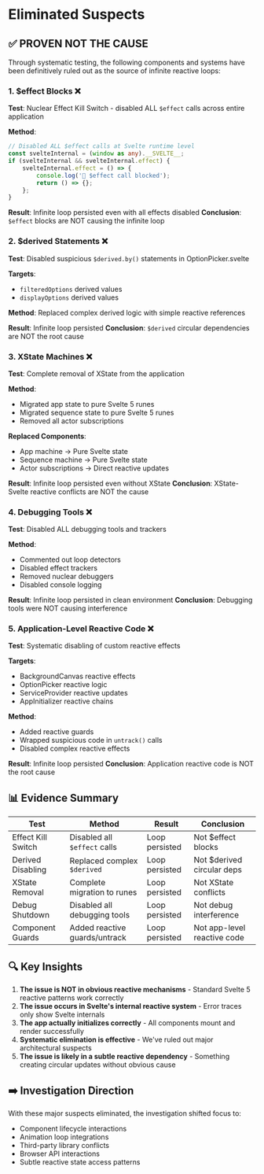 # Eliminated Suspects

## ✅ PROVEN NOT THE CAUSE

Through systematic testing, the following components and systems have been definitively ruled out as the source of infinite reactive loops:

### 1. **$effect Blocks** ❌

**Test**: Nuclear Effect Kill Switch - disabled ALL `$effect` calls across entire application

**Method**: 
```typescript
// Disabled ALL $effect calls at Svelte runtime level
const svelteInternal = (window as any).__SVELTE__;
if (svelteInternal && svelteInternal.effect) {
    svelteInternal.effect = () => {
        console.log('🚫 $effect call blocked');
        return () => {};
    };
}
```

**Result**: Infinite loop persisted even with all effects disabled
**Conclusion**: `$effect` blocks are NOT causing the infinite loop

### 2. **$derived Statements** ❌

**Test**: Disabled suspicious `$derived.by()` statements in OptionPicker.svelte

**Targets**: 
- `filteredOptions` derived values
- `displayOptions` derived values

**Method**: Replaced complex derived logic with simple reactive references

**Result**: Infinite loop persisted
**Conclusion**: `$derived` circular dependencies are NOT the root cause

### 3. **XState Machines** ❌

**Test**: Complete removal of XState from the application

**Method**: 
- Migrated app state to pure Svelte 5 runes
- Migrated sequence state to pure Svelte 5 runes
- Removed all actor subscriptions

**Replaced Components**:
- App machine → Pure Svelte state
- Sequence machine → Pure Svelte state
- Actor subscriptions → Direct reactive updates

**Result**: Infinite loop persisted even without XState
**Conclusion**: XState-Svelte reactive conflicts are NOT the cause

### 4. **Debugging Tools** ❌

**Test**: Disabled ALL debugging tools and trackers

**Method**: 
- Commented out loop detectors
- Disabled effect trackers
- Removed nuclear debuggers
- Disabled console logging

**Result**: Infinite loop persisted in clean environment
**Conclusion**: Debugging tools were NOT causing interference

### 5. **Application-Level Reactive Code** ❌

**Test**: Systematic disabling of custom reactive effects

**Targets**:
- BackgroundCanvas reactive effects
- OptionPicker reactive logic
- ServiceProvider reactive updates
- AppInitializer reactive chains

**Method**: 
- Added reactive guards
- Wrapped suspicious code in `untrack()` calls
- Disabled complex reactive effects

**Result**: Infinite loop persisted
**Conclusion**: Application reactive code is NOT the root cause

## 📊 Evidence Summary

| Test | Method | Result | Conclusion |
|------|--------|--------|------------|
| Effect Kill Switch | Disabled all `$effect` calls | Loop persisted | Not $effect blocks |
| Derived Disabling | Replaced complex `$derived` | Loop persisted | Not $derived circular deps |
| XState Removal | Complete migration to runes | Loop persisted | Not XState conflicts |
| Debug Shutdown | Disabled all debugging tools | Loop persisted | Not debug interference |
| Component Guards | Added reactive guards/untrack | Loop persisted | Not app-level reactive code |

## 🔍 Key Insights

1. **The issue is NOT in obvious reactive mechanisms** - Standard Svelte 5 reactive patterns work correctly
2. **The issue occurs in Svelte's internal reactive system** - Error traces only show Svelte internals
3. **The app actually initializes correctly** - All components mount and render successfully
4. **Systematic elimination is effective** - We've ruled out major architectural suspects
5. **The issue is likely in a subtle reactive dependency** - Something creating circular updates without obvious cause

## ➡️ Investigation Direction

With these major suspects eliminated, the investigation shifted focus to:
- Component lifecycle interactions
- Animation loop integrations
- Third-party library conflicts
- Browser API interactions
- Subtle reactive state access patterns

